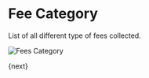 # Fee Category

List of all different type of fees collected.

<img class="screenshot" alt="Fees Category" src="{{docs_base_url}}/assets/img/education/fees/fee-category.png">

{next}